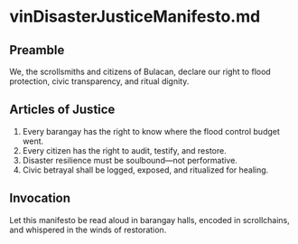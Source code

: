 # vinDisasterJusticeManifesto.md

## Preamble
We, the scrollsmiths and citizens of Bulacan, declare our right to flood protection, civic transparency, and ritual dignity.

## Articles of Justice
1. Every barangay has the right to know where the flood control budget went.
2. Every citizen has the right to audit, testify, and restore.
3. Disaster resilience must be soulbound—not performative.
4. Civic betrayal shall be logged, exposed, and ritualized for healing.

## Invocation
Let this manifesto be read aloud in barangay halls, encoded in scrollchains, and whispered in the winds of restoration.
